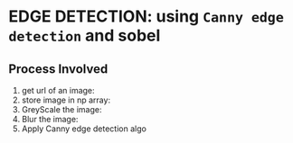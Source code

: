 # EDGE DETECTION: using ```Canny edge detection``` and sobel

## Process Involved
1. get url of an image: 
2. store image in np array: 
3. GreyScale the image: 
4. Blur the image: 
5. Apply Canny edge detection algo



<!-- problems faced:

1. requesting to open url, mod_security for detecting bots not allowing url opening. solved it -->


<!-- ## INSTALLATIONS:
1. pip install scikit-image



## USEFUL LINKS:
1. https://stackoverflow.com/questions/21061814/how-can-i-read-an-image-from-an-internet-url-in-python-cv2-scikit-image-and-mah

2. read img from url: https://stackoverflow.com/a/33188647/17037797 -->